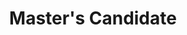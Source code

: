 ---
active: false
kerberos: girishc
name: Girish Chowdhary
position: Master
title: Master's Candidate
---